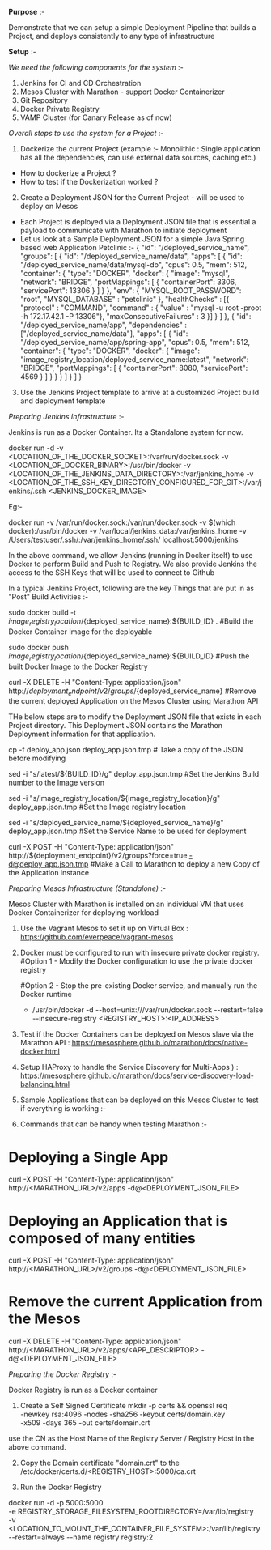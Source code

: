 **Purpose** :-

Demonstrate that we can setup a simple Deployment Pipeline that builds a Project, and deploys consistently to any type of infrastructure

**Setup** :-

*We need the following components for the system* :-

1. Jenkins for CI and CD Orchestration
2. Mesos Cluster with Marathon - support Docker Containerizer
3. Git Repository
4. Docker Private Registry
5. VAMP Cluster (for Canary Release as of now)

*Overall steps to use the system for a Project* :-

1. Dockerize the current Project (example :- Monolithic : Single application has all the dependencies, can use external data sources, caching etc.)
 - How to dockerize a Project ?
 - How to test if the Dockerization worked ?
2. Create a Deployment JSON for the Current Project - will be used to deploy on Mesos 
 - Each Project is deployed via a Deployment JSON file that is essential a payload to communicate with Marathon to initiate deployment
 - Let us look at a Sample Deployment JSON for a simple Java Spring based web Application Petclinic :-
{
    "id": "/deployed_service_name",
    "groups": [
        {
            "id": "/deployed_service_name/data",
            "apps": [
                {
                    "id": "/deployed_service_name/data/mysql-db",
                    "cpus": 0.5,
                    "mem": 512,
                    "container": {
                        "type": "DOCKER",
                        "docker": {
                            "image": "mysql",
                            "network": "BRIDGE",
                            "portMappings": [
                                {
                                    "containerPort": 3306,
                                    "servicePort": 13306
                                }
                            ]
                        }
                    },
                    "env": {
                        "MYSQL_ROOT_PASSWORD": "root",
			             "MYSQL_DATABASE" : "petclinic"
                    },
  		   "healthChecks" : [{
			"protocol" : "COMMAND",
			"command" : { "value" : "mysql -u root -proot -h 172.17.42.1 -P 13306"},
 			"maxConsecutiveFailures" : 3
		   }]
                }
            ]
        },
        {
            "id": "/deployed_service_name/app",
            "dependencies" : ["/deployed_service_name/data"],
            "apps": [
                {
                    "id": "/deployed_service_name/app/spring-app",
                    "cpus": 0.5,
                    "mem": 512,
                    "container": {
                        "type": "DOCKER",
                        "docker": {
                            "image": "image_registry_location/deployed_service_name:latest",
                            "network": "BRIDGE",
                            "portMappings": [
                                {
                                    "containerPort": 8080,
                                    "servicePort": 4569
                                }
                            ]
                        }
                    }
                }
            ]
        }
    ]
}
 


3. Use the Jenkins Project template to arrive at a customized Project build and deployment template

*Preparing Jenkins Infrastructure* :-

Jenkins is run as a Docker Container. Its a Standalone system for now. 

docker run -d -v <LOCATION_OF_THE_DOCKER_SOCKET>:/var/run/docker.sock -v <LOCATION_OF_DOCKER_BINARY>:/usr/bin/docker -v <LOCATION_OF_THE_JENKINS_DATA_DIRECTORY>:/var/jenkins_home -v <LOCATION_OF_THE_SSH_KEY_DIRECTORY_CONFIGURED_FOR_GIT>:/var/jenkins/.ssh <JENKINS_DOCKER_IMAGE> 

Eg:- 

docker run -v /var/run/docker.sock:/var/run/docker.sock -v $(which docker):/usr/bin/docker -v /var/local/jenkins_data:/var/jenkins_home -v /Users/testuser/.ssh/:/var/jenkins_home/.ssh/ localhost:5000/jenkins


In the above command, we allow Jenkins (running in Docker itself) to use Docker to perform Build and Push to Registry. We also provide Jenkins the access to the SSH Keys that will be used to connect to Github


In a typical Jenkins Project, following are the key Things that are put in as "Post" Build Activities :-

sudo docker build -t ${image_registry_location}/${deployed_service_name}:${BUILD_ID} . #Build the Docker Container Image for the deployable

sudo docker push ${image_registry_location}/${deployed_service_name}:${BUILD_ID} #Push the built Docker Image to the Docker Registry

curl -X DELETE -H "Content-Type: application/json" http://${deployment_endpoint}/v2/groups/${deployed_service_name} #Remove the current deployed Application on the Mesos Cluster using Marathon API

THe below steps are to modify the Deployment JSON file that exists in each Project directory. This Deployment JSON contains the Marathon Deployment information for that application. 

cp -f deploy_app.json deploy_app.json.tmp # Take a copy of the JSON before modifying 

sed -i "s/latest/${BUILD_ID}/g" deploy_app.json.tmp #Set the Jenkins Build number to the Image version 

sed -i "s/image_registry_location/${image_registry_location}/g" deploy_app.json.tmp #Set the Image registry location 

sed -i "s/deployed_service_name/${deployed_service_name}/g" deploy_app.json.tmp #Set the Service Name to be used for deployment 

curl -X POST -H "Content-Type: application/json" http://${deployment_endpoint}/v2/groups?force=true -d@deploy_app.json.tmp #Make a Call to Marathon to deploy a new Copy of the Application instance


*Preparing Mesos Infrastructure (Standalone)* :-

Mesos Cluster with Marathon is installed on an individual VM that uses Docker Containerizer for deploying workload

1. Use the Vagrant Mesos to set it up on Virtual Box : https://github.com/everpeace/vagrant-mesos

2. Docker must be configured to run with insecure private docker registry. 
	#Option 1 - Modify the Docker configuration to use the private docker registry

	#Option 2 - Stop the pre-existing Docker service, and manually run the Docker runtime
	- /usr/bin/docker -d --host=unix:///var/run/docker.sock --restart=false --insecure-registry <REGISTRY_HOST>:<IP_ADDRESS>

3. Test if the Docker Containers can be deployed on Mesos slave via the Marathon API : https://mesosphere.github.io/marathon/docs/native-docker.html

4. Setup HAProxy to handle the Service Discovery for Multi-Apps ) : https://mesosphere.github.io/marathon/docs/service-discovery-load-balancing.html

5. Sample Applications that can be deployed on this Mesos Cluster to test if everything is working :-

6. Commands that can be handy when testing Marathon :-

# Deploying a Single App
curl -X POST -H "Content-Type: application/json" http://<MARATHON_URL>/v2/apps -d@<DEPLOYMENT_JSON_FILE>

# Deploying an Application that is composed of many entities
curl -X POST -H "Content-Type: application/json" http://<MARATHON_URL>/v2/groups -d@<DEPLOYMENT_JSON_FILE>

# Remove the current Application from the Mesos 
curl -X DELETE -H "Content-Type: application/json" http://<MARATHON_URL>/v2/apps/<APP_DESCRIPTOR> -d@<DEPLOYMENT_JSON_FILE>

*Preparing the Docker Registry* :-

Docker Registry is run as a Docker container

1. Create a Self Signed Certificate 
mkdir -p certs && openssl req \
	-newkey rsa:4096 -nodes -sha256 -keyout certs/domain.key \
	-x509 -days 365 -out certs/domain.crt

use the CN as the Host Name of the Registry Server / Registry Host in the above command.

2. Copy the Domain certificate "domain.crt" to the /etc/docker/certs.d/<REGISTRY_HOST>:5000/ca.crt

3. Run the Docker Registry 

  docker run -d -p 5000:5000 \
    -e REGISTRY_STORAGE_FILESYSTEM_ROOTDIRECTORY=/var/lib/registry \
    -v <LOCATION_TO_MOUNT_THE_CONTAINER_FILE_SYSTEM>:/var/lib/registry \
    --restart=always --name registry registry:2




